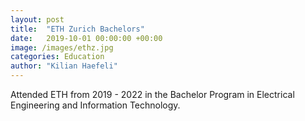 ```yaml
---
layout: post
title:  "ETH Zurich Bachelors"
date:   2019-10-01 00:00:00 +00:00
image: /images/ethz.jpg
categories: Education
author: "Kilian Haefeli"
---
```

Attended ETH from 2019 - 2022 in the Bachelor Program in Electrical Engineering and Information Technology.

